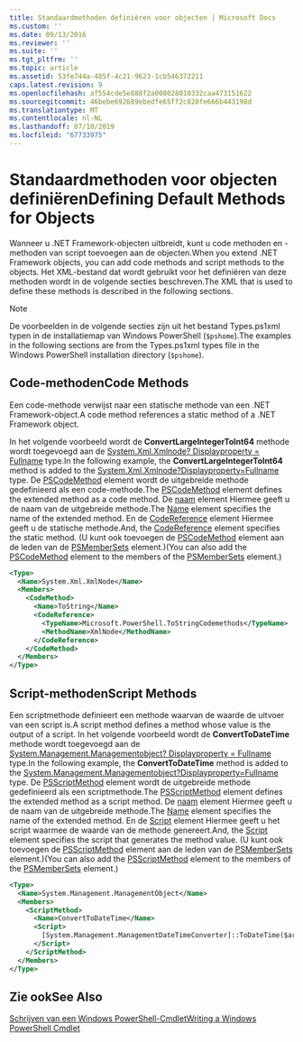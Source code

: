 ```yaml
---
title: Standaardmethoden definiëren voor objecten | Microsoft Docs
ms.custom: ''
ms.date: 09/13/2016
ms.reviewer: ''
ms.suite: ''
ms.tgt_pltfrm: ''
ms.topic: article
ms.assetid: 53fe744a-485f-4c21-9623-1cb546372211
caps.latest.revision: 9
ms.openlocfilehash: af554cde5e888f2a008028010332caa473151622
ms.sourcegitcommit: 46bebe692689ebedfe65ff2c828fe666b443198d
ms.translationtype: MT
ms.contentlocale: nl-NL
ms.lasthandoff: 07/10/2019
ms.locfileid: "67733975"
---
```

# <a name="defining-default-methods-for-objects"></a><span data-ttu-id="bbf81-102">Standaardmethoden voor objecten definiëren</span><span class="sxs-lookup"><span data-stu-id="bbf81-102">Defining Default Methods for Objects</span></span>

<span data-ttu-id="bbf81-103">Wanneer u .NET Framework-objecten uitbreidt, kunt u code methoden en -methoden van script toevoegen aan de objecten.</span><span class="sxs-lookup"><span data-stu-id="bbf81-103">When you extend .NET Framework objects, you can add code methods and script methods to the objects.</span></span> <span data-ttu-id="bbf81-104">Het XML-bestand dat wordt gebruikt voor het definiëren van deze methoden wordt in de volgende secties beschreven.</span><span class="sxs-lookup"><span data-stu-id="bbf81-104">The XML that is used to define these methods is described in the following sections.</span></span>

> [!NOTE]
> <span data-ttu-id="bbf81-105">De voorbeelden in de volgende secties zijn uit het bestand Types.ps1xml typen in de installatiemap van Windows PowerShell (`$pshome`).</span><span class="sxs-lookup"><span data-stu-id="bbf81-105">The examples in the following sections are from the Types.ps1xml types file in the Windows PowerShell installation directory (`$pshome`).</span></span>

## <a name="code-methods"></a><span data-ttu-id="bbf81-106">Code-methoden</span><span class="sxs-lookup"><span data-stu-id="bbf81-106">Code Methods</span></span>

<span data-ttu-id="bbf81-107">Een code-methode verwijst naar een statische methode van een .NET Framework-object.</span><span class="sxs-lookup"><span data-stu-id="bbf81-107">A code method references a static method of a .NET Framework object.</span></span>

<span data-ttu-id="bbf81-108">In het volgende voorbeeld wordt de **ConvertLargeIntegerToInt64** methode wordt toegevoegd aan de [System.Xml.Xmlnode? Displayproperty = Fullname](/dotnet/api/System.Xml.XmlNode) type.</span><span class="sxs-lookup"><span data-stu-id="bbf81-108">In the following example, the **ConvertLargeIntegerToInt64** method is added to the [System.Xml.Xmlnode?Displayproperty=Fullname](/dotnet/api/System.Xml.XmlNode) type.</span></span> <span data-ttu-id="bbf81-109">De [PSCodeMethod](/dotnet/api/system.management.automation.pscodemethod) element wordt de uitgebreide methode gedefinieerd als een code-methode.</span><span class="sxs-lookup"><span data-stu-id="bbf81-109">The [PSCodeMethod](/dotnet/api/system.management.automation.pscodemethod) element defines the extended method as a code method.</span></span> <span data-ttu-id="bbf81-110">De [naam](/dotnet/api/system.management.automation.psmemberinfo.name?view=pscore-6.2.0#System_Management_Automation_PSMemberInfo_Name) element Hiermee geeft u de naam van de uitgebreide methode.</span><span class="sxs-lookup"><span data-stu-id="bbf81-110">The [Name](/dotnet/api/system.management.automation.psmemberinfo.name?view=pscore-6.2.0#System_Management_Automation_PSMemberInfo_Name) element specifies the name of the extended method.</span></span> <span data-ttu-id="bbf81-111">En de [CodeReference](/dotnet/api/system.management.automation.pscodemethod.codereference?view=pscore-6.2.0#System_Management_Automation_PSCodeMethod_CodeReference) element Hiermee geeft u de statische methode.</span><span class="sxs-lookup"><span data-stu-id="bbf81-111">And, the [CodeReference](/dotnet/api/system.management.automation.pscodemethod.codereference?view=pscore-6.2.0#System_Management_Automation_PSCodeMethod_CodeReference) element specifies the static method.</span></span> <span data-ttu-id="bbf81-112">(U kunt ook toevoegen de [PSCodeMethod](/dotnet/api/system.management.automation.pscodemethod) element aan de leden van de [PSMemberSets](/dotnet/api/system.management.automation.psmemberset?view=pscore-6.2.0) element.)</span><span class="sxs-lookup"><span data-stu-id="bbf81-112">(You can also add the [PSCodeMethod](/dotnet/api/system.management.automation.pscodemethod) element to the members of the [PSMemberSets](/dotnet/api/system.management.automation.psmemberset?view=pscore-6.2.0) element.)</span></span>

```xml
<Type>
  <Name>System.Xml.XmlNode</Name>
  <Members>
    <CodeMethod>
      <Name>ToString</Name>
      <CodeReference>
        <TypeName>Microsoft.PowerShell.ToStringCodemethods</TypeName>
        <MethodName>XmlNode</MethodName>
      </CodeReference>
    </CodeMethod>
  </Members>
</Type>
```

## <a name="script-methods"></a><span data-ttu-id="bbf81-113">Script-methoden</span><span class="sxs-lookup"><span data-stu-id="bbf81-113">Script Methods</span></span>

<span data-ttu-id="bbf81-114">Een scriptmethode definieert een methode waarvan de waarde de uitvoer van een script is.</span><span class="sxs-lookup"><span data-stu-id="bbf81-114">A script method defines a method whose value is the output of a script.</span></span> <span data-ttu-id="bbf81-115">In het volgende voorbeeld wordt de **ConvertToDateTime** methode wordt toegevoegd aan de [System.Management.Managementobject? Displayproperty = Fullname](/dotnet/api/System.Management.ManagementObject) type.</span><span class="sxs-lookup"><span data-stu-id="bbf81-115">In the following example, the **ConvertToDateTime** method is added to the [System.Management.Managementobject?Displayproperty=Fullname](/dotnet/api/System.Management.ManagementObject) type.</span></span> <span data-ttu-id="bbf81-116">De [PSScriptMethod](/dotnet/api/system.management.automation.psscriptmethod?view=pscore-6.2.0) element wordt de uitgebreide methode gedefinieerd als een scriptmethode.</span><span class="sxs-lookup"><span data-stu-id="bbf81-116">The [PSScriptMethod](/dotnet/api/system.management.automation.psscriptmethod?view=pscore-6.2.0) element defines the extended method as a script method.</span></span> <span data-ttu-id="bbf81-117">De [naam](/dotnet/api/system.management.automation.psmemberinfo.name?view=pscore-6.2.0#System_Management_Automation_PSMemberInfo_Name) element Hiermee geeft u de naam van de uitgebreide methode.</span><span class="sxs-lookup"><span data-stu-id="bbf81-117">The [Name](/dotnet/api/system.management.automation.psmemberinfo.name?view=pscore-6.2.0#System_Management_Automation_PSMemberInfo_Name) element specifies the name of the extended method.</span></span> <span data-ttu-id="bbf81-118">En de [Script](/dotnet/api/system.management.automation.psscriptmethod.script?view=pscore-6.2.0#System_Management_Automation_PSScriptMethod_Script) element Hiermee geeft u het script waarmee de waarde van de methode genereert.</span><span class="sxs-lookup"><span data-stu-id="bbf81-118">And, the [Script](/dotnet/api/system.management.automation.psscriptmethod.script?view=pscore-6.2.0#System_Management_Automation_PSScriptMethod_Script) element specifies the script that generates the method value.</span></span> <span data-ttu-id="bbf81-119">(U kunt ook toevoegen de [PSScriptMethod](/dotnet/api/system.management.automation.psscriptmethod?view=pscore-6.2.0) element aan de leden van de [PSMemberSets](/dotnet/api/system.management.automation.psmemberset?view=pscore-6.2.0) element.)</span><span class="sxs-lookup"><span data-stu-id="bbf81-119">(You can also add the [PSScriptMethod](/dotnet/api/system.management.automation.psscriptmethod?view=pscore-6.2.0) element to the members of the [PSMemberSets](/dotnet/api/system.management.automation.psmemberset?view=pscore-6.2.0) element.)</span></span>

```xml
<Type>
  <Name>System.Management.ManagementObject</Name>
  <Members>
    <ScriptMethod>
      <Name>ConvertToDateTime</Name>
      <Script>
        [System.Management.ManagementDateTimeConverter]::ToDateTime($args[0])
      </Script>
    </ScriptMethod>
  </Members>
</Type>
```

## <a name="see-also"></a><span data-ttu-id="bbf81-120">Zie ook</span><span class="sxs-lookup"><span data-stu-id="bbf81-120">See Also</span></span>

[<span data-ttu-id="bbf81-121">Schrijven van een Windows PowerShell-Cmdlet</span><span class="sxs-lookup"><span data-stu-id="bbf81-121">Writing a Windows PowerShell Cmdlet</span></span>](./writing-a-windows-powershell-cmdlet.md)
